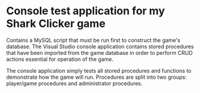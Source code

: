 # Console test application for my Shark Clicker game

Contains a MySQL script that must be run first to construct the game's
database. The Visual Studio console application contains stored
procedures that have been imported from the game database in order to
perform CRUD actions essential for operation of the game.

The console application simply tests all stored procedures and functions
to demonstrate how the game will run. Procedures are split into two
groups: player/game procedures and administrator procedures.

